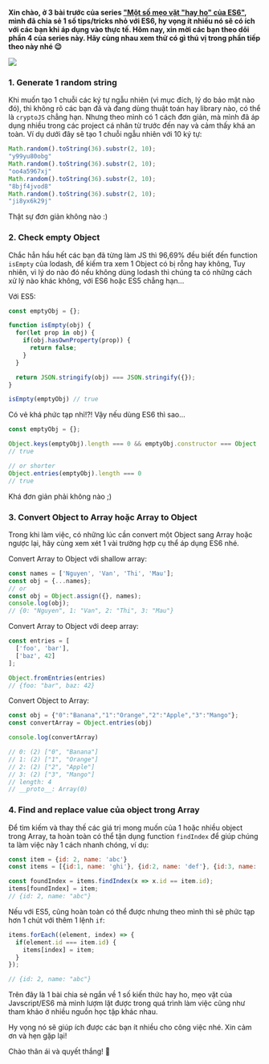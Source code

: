 **Xin chào, ở 3 bài trước của series ["Một số mẹo vặt "hay ho" của ES6"](https://viblo.asia/s/mot-so-meo-vat-hay-ho-cua-es6-P856j7gR5Y3), mình đã chia sẻ 1 số tips/tricks nhỏ với ES6, hy vọng ít nhiều nó sẽ có ích với các bạn khi áp dụng vào thực tế. Hôm nay, xin mời các bạn theo dõi phần 4 của series này. Hãy cùng nhau xem thử có gì thú vị trong phần tiếp theo này nhé :wink:**

![](https://images.viblo.asia/b50e28f1-b8c7-40d5-a0bc-e2e8c64f0eed.png)

### 1. Generate 1 random string

Khi muốn tạo 1 chuỗi các ký tự ngẫu nhiên (vì mục đích, lý do bảo mật nào đó), thì không rõ các bạn đã và đang dùng thuật toán hay library nào, có thể là `cryptoJS` chẳng hạn. Nhưng theo mình có 1 cách đơn giản, mà mình đã áp dụng nhiều trong các project cá nhân từ trước đến nay và cảm thấy khá an toàn. Ví dụ dưới đây sẽ tạo 1 chuỗi ngẫu nhiên với 10 ký tự:

```javascript
Math.random().toString(36).substr(2, 10);
"y99yu80obg"
Math.random().toString(36).substr(2, 10);
"oo4a5967xj"
Math.random().toString(36).substr(2, 10);
"8bjf4jvod8"
Math.random().toString(36).substr(2, 10);
"ji8yx6k29j"
```

Thật sự đơn giản không nào :)

### 2. Check empty Object
Chắc hẳn hầu hết các bạn đã từng làm JS thì 96,69% đều biết đến function `isEmpty` của lodash, để kiếm tra xem 1 Object có bị rỗng hay không, Tuy nhiên, vì lý do nào đó nếu không dùng lodash thì chúng ta có những cách xử lý nào khác không, với ES6 hoặc ES5 chẳng hạn...

Với ES5: 

```javascript
const emptyObj = {};

function isEmpty(obj) {
  for(let prop in obj) {
    if(obj.hasOwnProperty(prop)) {
      return false;
    }
  }

  return JSON.stringify(obj) === JSON.stringify({});
}

isEmpty(emptyObj) // true
```

Có vẻ khá phức tạp nhỉ!?! Vậy nếu dùng ES6 thì sao...

```javascript
const emptyObj = {};

Object.keys(emptyObj).length === 0 && emptyObj.constructor === Object
// true

// or shorter
Object.entries(emptyObj).length === 0
// true
```

Khá đơn giản phải không nào ;)

### 3. Convert Object to Array hoặc Array to Object

Trong khi làm việc, có những lúc cần convert một Object sang Array hoặc ngược lại, hãy cùng xem xét 1 vài trường hợp cụ thể áp dụng ES6 nhé.

Convert Array to Object với shallow array:

```javascript
const names = ['Nguyen', 'Van', 'Thi', 'Mau'];
const obj = {...names};
// or
const obj = Object.assign({}, names);
console.log(obj);
// {0: "Nguyen", 1: "Van", 2: "Thi", 3: "Mau"}
```

Convert Array to Object với deep array:

```javascript
const entries = [
  ['foo', 'bar'],
  ['baz', 42]
];

Object.fromEntries(entries)
// {foo: "bar", baz: 42}
```

Convert Object to Array:

```javascript
const obj = {"0":"Banana","1":"Orange","2":"Apple","3":"Mango"};
const convertArray = Object.entries(obj)

console.log(convertArray)

// 0: (2) ["0", "Banana"]
// 1: (2) ["1", "Orange"]
// 2: (2) ["2", "Apple"]
// 3: (2) ["3", "Mango"]
// length: 4
// __proto__: Array(0)
```

### 4. Find and replace value của object trong Array

Để tìm kiếm và thay thế các giá trị mong muốn của 1 hoặc nhiều object trong Array, ta hoàn toàn có thể tận dụng function `findIndex` để giúp chúng ta làm việc này 1 cách nhanh chóng, ví dụ:

```javascript
const item = {id: 2, name: 'abc'}
const items = [{id:1, name: 'ghi'}, {id:2, name: 'def'}, {id:3, name: 'mno'}];

const foundIndex = items.findIndex(x => x.id == item.id);
items[foundIndex] = item;
// {id: 2, name: "abc"}
```

Nếu với ES5, cũng hoàn toàn có thể được nhưng theo mình thì sẽ phức tạp hơn 1 chút với thêm 1 lệnh `if`: 

```javascript
items.forEach((element, index) => {
  if(element.id === item.id) {
    items[index] = item;
  }
});

// {id: 2, name: "abc"}
```

Trên đây là 1 bài chia sẻ ngắn về 1 số kiến thức hay ho, mẹo vặt của Javscript/ES6 mà mình lượm lặt được trong quá trình làm việc cũng như tham khảo ở nhiều nguồn học tập khác nhau.

Hy vọng nó sẽ giúp ích được các bạn ít nhiều cho công việc nhé. Xin cảm ơn và hẹn gặp lại!

Chào thân ái và quyết thắng! 🤠